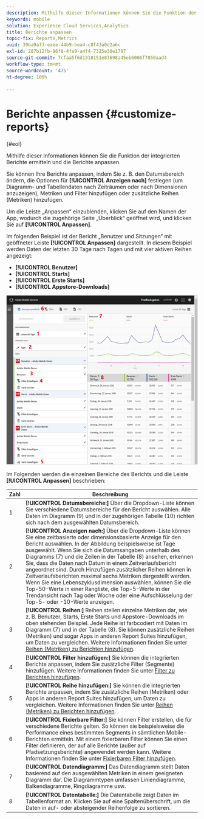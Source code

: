 ```yaml
---
description: Mithilfe dieser Informationen können Sie die Funktion der integrierten Berichte ermitteln und die Berichte anpassen.
keywords: mobile
solution: Experience Cloud Services,Analytics
title: Berichte anpassen
topic-fix: Reports,Metrics
uuid: 39ba9af3-eaee-44b9-bea4-c8f43a0d2a6c
exl-id: 287b12fb-96f8-4fa9-a4f4-7325e30e1797
source-git-commit: 7cfaa5f6d1318151e87698a45eb6006f7850aad4
workflow-type: tm+mt
source-wordcount: '475'
ht-degree: 100%

---
```


# Berichte anpassen {#customize-reports}

{#eol}

Mithilfe dieser Informationen können Sie die Funktion der integrierten Berichte ermitteln und die Berichte anpassen.

Sie können Ihre Berichte anpassen, indem Sie z. B. den Datumsbereich ändern, die Optionen für **[!UICONTROL Anzeigen nach]** festlegen (um Diagramm- und Tabellendaten nach Zeiträumen oder nach Dimensionen anzuzeigen), Metriken und Filter hinzufügen oder zusätzliche Reihen (Metriken) hinzufügen.

Um die Leiste „Anpassen“ einzublenden, klicken Sie auf den Namen der App, wodurch die zugehörige Seite „Überblick“ geöffnet wird, und klicken Sie auf **[!UICONTROL Anpassen]**.

Im folgenden Beispiel ist der Bericht „Benutzer und Sitzungen“ mit geöffneter Leiste **[!UICONTROL Anpassen]** dargestellt. In diesem Beispiel werden Daten der letzten 30 Tage nach Tagen und mit vier aktiven Reihen angezeigt:

* **[!UICONTROL Benutzer]**
* **[!UICONTROL Starts]**
* **[!UICONTROL Erste Starts]**
* **[!UICONTROL Appstore-Downloads]**

![](assets/reports.png)

Im Folgenden werden die einzelnen Bereiche des Berichts und die Leiste **[!UICONTROL Anpassen]** beschrieben:

| Zahl | Beschreibung |
|--- |--- |
| 1 | **[!UICONTROL Datumsbereiche:]** Über die Dropdown-Liste können Sie verschiedene Datumsbereiche für den Bericht auswählen. Alle Daten im Diagramm (9) und in der zugehörigen Tabelle (10) richten sich nach dem ausgewählten Datumsbereich. |
| 2 | **[!UICONTROL Anzeigen nach:]** Über die Dropdown-Liste können Sie eine zeitbasierte oder dimensionsbasierte Anzeige für den Bericht auswählen.  In der Abbildung beispielsweise ist Tage ausgewählt. Wenn Sie sich die Datumsangaben unterhalb des Diagramms (7) und die Zeilen in der Tabelle (8) ansehen, erkennen Sie, dass die Daten nach Datum in einem Zeitverlaufsbericht angeordnet sind. Durch Hinzufügen zusätzlicher Reihen können in Zeitverlaufsberichten maximal sechs Metriken dargestellt werden.  Wenn Sie eine Lebenszyklusdimension auswählen, können Sie die Top-50-Werte in einer Rangliste, die Top-5-Werte in der Trendansicht nach Tag oder Woche oder eine Aufschlüsselung der Top-5- oder -10-Werte anzeigen. |
| 3 | **[!UICONTROL Reihen:]** Reihen stellen einzelne Metriken dar, wie z. B. Benutzer, Starts, Erste Starts und Appstore-Downloads im oben stehenden Beispiel. Jede Reihe ist farbcodiert mit Daten im Diagramm (7) und in der Tabelle (8).  Sie können zusätzliche Reihen (Metriken) und sogar Apps in anderen Report Suites hinzufügen, um Daten zu vergleichen.  Weitere Informationen finden Sie unter [Reihen (Metriken) zu Berichten hinzufügen](/help/using/usage/reports-customize/t-reports-series.md). |
| 4 | **[!UICONTROL Filter hinzufügen:]** Sie können die integrierten Berichte anpassen, indem Sie zusätzliche Filter (Segmente) hinzufügen.  Weitere Informationen finden Sie unter [Filter zu Berichten hinzufügen](/help/using/usage/reports-customize/t-reports-customize.md). |
| 5 | **[!UICONTROL Reihe hinzufügen:]** Sie können die integrierten Berichte anpassen, indem Sie zusätzliche Reihen (Metriken) oder Apps in anderen Report Suites hinzufügen, um Daten zu vergleichen.  Weitere Informationen finden Sie unter [Reihen (Metriken) zu Berichten hinzufügen](/help/using/usage/reports-customize/t-reports-series.md). |
| 6 | **[!UICONTROL Fixierbare Filter:]** Sie können Filter erstellen, die für verschiedene Berichte gelten. So können sie beispielsweise die Performance eines bestimmten Segments in sämtlichen Mobile-Berichten ermitteln. Mit einem fixierbaren Filter können Sie einen Filter definieren, der auf alle Berichte (außer auf Pfadsetzungsberichte) angewendet werden kann.  Weitere Informationen finden Sie unter [Fixierbaren Filter hinzufügen](/help/using/usage/reports-customize/t-sticky-filter.md). |
| 7 | **[!UICONTROL Datendiagramm:]** Das Datendiagramm stellt Daten basierend auf den ausgewählten Metriken in einem geeigneten Diagramm dar. Die Diagrammtypen umfassen Liniendiagramme, Balkendiagramme, Ringdiagramme usw. |
| 8 | **[!UICONTROL Datentabelle:]** Die Datentabelle zeigt Daten im Tabellenformat an. Klicken Sie auf eine Spaltenüberschrift, um die Daten in auf- oder absteigender Reihenfolge zu sortieren. |
